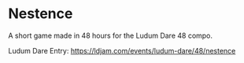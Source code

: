 # Nestence
A short game made in 48 hours for the Ludum Dare 48 compo.

Ludum Dare Entry: https://ldjam.com/events/ludum-dare/48/nestence

